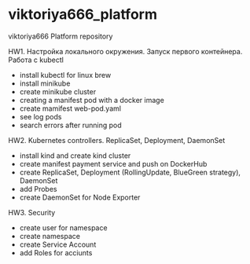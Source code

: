 # viktoriya666_platform
viktoriya666 Platform repository

HW1. Настройка локального окружения. Запуск первого контейнера. Работа с kubectl

- install kubectl for linux brew
- install minikube
- create minikube cluster
- creating a manifest pod with a docker image
- create mamifest web-pod.yaml
- see log pods
- search errors after running pod

HW2. Kubernetes controllers. ReplicaSet, Deployment, DaemonSet

- install kind and create kind cluster
- create manifest payment service and push on DockerHub
- create ReplicaSet, Deployment (RollingUpdate, BlueGreen strategy), DaemonSet
- add Probes
- create DaemonSet for Node Exporter


HW3. Security
- create user for namespace
- create namespace
- create Service Account
- add Roles for acciunts
